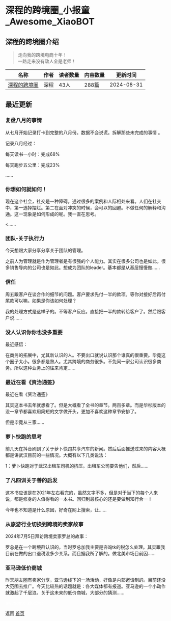# 深程的跨境圈_小报童_Awesome_XiaoBOT

## 深程的跨境圈介绍
> 走向我的跨境电商十年！    
一路走来没有敌人全是老师！  
  


|名称|作者|读者数量|内容数量|更新时间|
|---|---|---|---|---|
|[深程的跨境圈](https://xiaobot.net/p/SC2024?refer=0b133df9-27dc-423b-8101-639049001c13)|深程|43人|288篇|2024-08-31|

## 最近更新
### 复盘八月的事情

从七月开始记录打卡到完整的八月份。数据不会说谎。拆解那些未完成的事情 。

记录八月经过：

每天读书一小时：完成68%

每天跑步五公里：完成23%

......

### 你想如何就如何！

现在这个社会，社交是一种障碍。通过很多的案例和人际相处来看。人们在社交中，第一选择摆烂。第二在面对冲突的时候，会可以的回避。不做任何的解释和沟通。这一现象是如何形成的呢。我一直在思考。

<......

### 团队-关于执行力

今天想跟大家分享分享关于团队的管理。

之前人为管理就是作为管理者是有很强的个人能力。其实在很多公司也是如此。很多销售导向的公司也是如此。想成为团队的leader。基本都是从基层慢慢做......

### 信任

周五跟客户在谈合作的细节的问题。客户要求先付一半的款项。等你对接好后再付尾款可以嘛。如果是你该如何处理？

我的处理方式是这样子的。不等客户反应。直接把一半的款转给客户了。然后跟客户说......

### 没人认识你你也没多重要

最近感悟：

在商务的拓展中，尤其新认识的人。不要出口就说认识那个谁真的很重要。毕竟这个圈子太小。很多都是熟人。尤其跨境的商务很多。不免同一家公司认识很多商务。所以这种业务上的往来肯定......

### 最近在看《资治通签》

最近在看《资治通签》

其实这本书去年就想看了。但是大概看了全书的章节。两百多章。而是华杉版本的没一章节都喜欢用简短的文字做开头，更加不喜欢这种章节安排了。

但是毕竟从三家......

### 萝卜快跑的思考

前几天在抖音刷到了关于萝卜快跑共享汽车的新闻。然后后面推送过来的内容大概都是讲武汉目前的一些情况。大概有以下几类说法：

1：萝卜快跑对于武汉出租车司机的挤压。出租车公司要告他们，然后......

### 了凡四训关于善的启发

这本书应该是在2021年左右看完的，虽然文字不多，但是对于当下的每个人来说，都是修身的人值得看的一本书。回归到最核心的还是要做到知行合一！

今年也不知道是什么原因，好奇在网上搜索，让......

### 从旅游行业切换到跨境的卖家故事

2024年7月5日拜访跨境卖家罗总的故事：

罗总是在一个跨境群认识的，当时罗总加我主要是咨询tk的税怎么处理。其实跟我目前在做的出口退税没多少关系。而且据我所了解的。做北美市场目前因......

### 亚马逊低价商城

昨天朋友圈有卖家分享，亚马逊线下的一场活动，好像是内部邀请制的。目前还没大范围去推广。今天比较热的话题就是：各大媒体都有报道。亚马逊的一个小动作就激起了千层浪。关于这未来的低价商城，大部分的猜测......


<a href="https://github.com/Reno9527/awesome-xiaobot" style="color: white; text-decoration: none;">awesome-xiaobot</a>

返回 [首页](../README.md)
